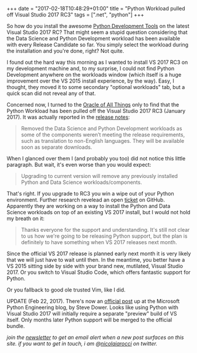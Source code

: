 +++
date = "2017-02-18T10:48:29+01:00"
title = "Python Workload pulled off Visual Studio 2017 RC3"
tags = [".net", "python"]
+++

So how do you install the awesome [Python Development Tools][1] on the latest
Visual Studio 2017 RC? That might seem a stupid question considering that the
Data Science and Python Development workload has been available with every
Release Candidate so far. You simply select the workload during the
installation and you're done, right? Not quite. 

I found out the hard way this morning as I wanted to install VS 2017 RC3 on my
development machine and, to my surprise, I could not find Python Development
anywhere on the workloads window (which itself is a huge improvement over the
VS 2015 install experience, by the way). Easy, I thought, they moved it to some
secondary "optional workloads" tab, but a quick scan did not reveal any of
that.

Concerned now, I turned to the [Oracle of All Things][2] only to find that the
Python Workload has been pulled off the Visual Studio 2017 RC3 (January 2017).
It was actually reported in the [release notes][3]:

> Removed the Data Science and Python Development workloads as some of the
> components weren’t meeting the release requirements, such as translation to
> non-English languages. They will be available soon as separate downloads. 

When I glanced over them I (and probably you too) did not notice this little
paragraph. But wait, it's even worse than you would expect:

> Upgrading to current version will remove any previously installed Python and
> Data Science workloads/components.

That's right. If you upgrade to RC3 you win a wipe out of your Python
environment. Further research revelead an open [ticket][4] on GitHub.
Apparently they are working on a way to install the Python and Data Science
workloads on top of an existing VS 2017 install, but I would not hold my breath
on it:

> Thanks everyone for the support and understanding. It's still not clear to us
> how we're going to be releasing Python support, but the plan is definitely to
> have something when VS 2017 releases next month. 

Since the official VS 2017 release is planned early next month it is very
likely that we will just have to wait until then. In the meantime, you better
have a VS 2015 sitting side by side with your brand new, mutilated, Visual
Studio 2017. Or you switch to Visual Studio Code, which offers fantastic
support for Python. 

Or you fallback to good ole trusted Vim, like I did.

UPDATE (Feb 22, 2017). There's now an [official post][5] up at the Microsoft
Python Engineering blog, by Steve Dower. Looks like using Python with Visual
Studio 2017 will initially require a separate "preview" build of VS itself.
Only months later Python support will be merged to the official bundle. 

*join the [newsletter][nl] to get an email alert when a new post surfaces on
this site. if you want to get in touch, i am @[nicolaiarocci][tw] on twitter.*

[1]: https://www.visualstudio.com/vs/python/
[2]: https://www.google.com/?gfe_rd=cr&ei=Lh2oWNCJENCv8wfrtaqYDA&gws_rd=cr#q=python+tools+visual+studio+2017+rc3
[3]: https://www.visualstudio.com/en-us/news/releasenotes/vs2017-relnotes
[4]: https://github.com/Microsoft/PTVS/issues/2099
[5]: https://blogs.msdn.microsoft.com/pythonengineering/2017/02/22/python-in-vs2017/


[tw]: http://twitter.com/nicolaiarocci
[nl]: http://eepurl.com/b-_Pzz

